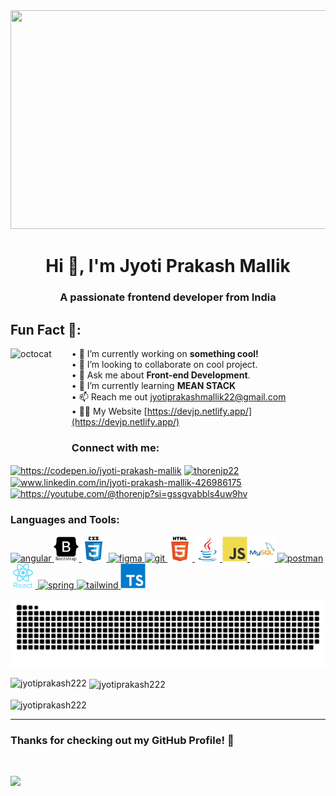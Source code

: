 <img src="https://media.giphy.com/media/f3iwJFOVOwuy7K6FFw/giphy.gif?cid=790b76118zunlapd0txliej26jre6eacvhdkz95zsk3m4xxd&ep=v1_gifs_search&rid=giphy.gif&ct=g" width="4000" height="350" />


<h1 align="center">Hi 👋, I'm Jyoti Prakash Mallik</h1>
<h3 align="center">A passionate frontend developer from India</h3>

## Fun Fact 🎈:

<!-- <img align="left" height="150" src="https://raw.githubusercontent.com/hicodersofficial/images/main/giphy%20(2).gif" style="margin-right: 2rem;"> -->
<img align="left" height="150" src="https://user-images.githubusercontent.com/69384657/179312151-fdabe3af-823f-41ab-a6d4-17a72af4e9e8.png" alt="octocat" style="margin-right: 2rem;" />

• 🔭 I’m currently working on <b>something cool!</b> <br/>
• 👯 I’m looking to collaborate on cool project.<br/>
• 💬 Ask me about <b>Front-end Development</b>.<br/>
• 🌱 I’m currently learning **MEAN STACK**<br/>
• 📫 Reach me out jyotiprakashmallik22@gmail.com <br/>
• 👨‍💻 My Website [https://devjp.netlify.app/](https://devjp.netlify.app/)<br/>
</span>


<h3 align="left">Connect with me:</h3>
<p align="left">
<a href="https://codepen.io/https://codepen.io/jyoti-prakash-mallik" target="blank"><img align="center" src="https://raw.githubusercontent.com/rahuldkjain/github-profile-readme-generator/master/src/images/icons/Social/codepen.svg" alt="https://codepen.io/jyoti-prakash-mallik" height="30" width="40" /></a>
<a href="https://twitter.com/thorenjp22" target="blank"><img align="center" src="https://raw.githubusercontent.com/rahuldkjain/github-profile-readme-generator/master/src/images/icons/Social/twitter.svg" alt="thorenjp22" height="30" width="40" /></a>
<a href="https://linkedin.com/in/www.linkedin.com/in/jyoti-prakash-mallik-426986175" target="blank"><img align="center" src="https://raw.githubusercontent.com/rahuldkjain/github-profile-readme-generator/master/src/images/icons/Social/linked-in-alt.svg" alt="www.linkedin.com/in/jyoti-prakash-mallik-426986175" height="30" width="40" /></a>
<a href="https://www.youtube.com/c/https://youtube.com/@thorenjp?si=gssgvabbls4uw9hv" target="blank"><img align="center" src="https://raw.githubusercontent.com/rahuldkjain/github-profile-readme-generator/master/src/images/icons/Social/youtube.svg" alt="https://youtube.com/@thorenjp?si=gssgvabbls4uw9hv" height="30" width="40" /></a>
</p>

<h3 align="left">Languages and Tools:</h3>
<p align="left"> <a href="https://angular.io" target="_blank" rel="noreferrer"> <img src="https://angular.io/assets/images/logos/angular/angular.svg" alt="angular" width="40" height="40"/> </a> <a href="https://getbootstrap.com" target="_blank" rel="noreferrer"> <img src="https://raw.githubusercontent.com/devicons/devicon/master/icons/bootstrap/bootstrap-plain-wordmark.svg" alt="bootstrap" width="40" height="40"/> </a> <a href="https://www.w3schools.com/css/" target="_blank" rel="noreferrer"> <img src="https://raw.githubusercontent.com/devicons/devicon/master/icons/css3/css3-original-wordmark.svg" alt="css3" width="40" height="40"/> </a> <a href="https://www.figma.com/" target="_blank" rel="noreferrer"> <img src="https://www.vectorlogo.zone/logos/figma/figma-icon.svg" alt="figma" width="40" height="40"/> </a> <a href="https://git-scm.com/" target="_blank" rel="noreferrer"> <img src="https://www.vectorlogo.zone/logos/git-scm/git-scm-icon.svg" alt="git" width="40" height="40"/> </a> <a href="https://www.w3.org/html/" target="_blank" rel="noreferrer"> <img src="https://raw.githubusercontent.com/devicons/devicon/master/icons/html5/html5-original-wordmark.svg" alt="html5" width="40" height="40"/> </a> <a href="https://www.java.com" target="_blank" rel="noreferrer"> <img src="https://raw.githubusercontent.com/devicons/devicon/master/icons/java/java-original.svg" alt="java" width="40" height="40"/> </a> <a href="https://developer.mozilla.org/en-US/docs/Web/JavaScript" target="_blank" rel="noreferrer"> <img src="https://raw.githubusercontent.com/devicons/devicon/master/icons/javascript/javascript-original.svg" alt="javascript" width="40" height="40"/> </a> <a href="https://www.mysql.com/" target="_blank" rel="noreferrer"> <img src="https://raw.githubusercontent.com/devicons/devicon/master/icons/mysql/mysql-original-wordmark.svg" alt="mysql" width="40" height="40"/> </a> <a href="https://postman.com" target="_blank" rel="noreferrer"> <img src="https://www.vectorlogo.zone/logos/getpostman/getpostman-icon.svg" alt="postman" width="40" height="40"/> </a> <a href="https://reactjs.org/" target="_blank" rel="noreferrer"> <img src="https://raw.githubusercontent.com/devicons/devicon/master/icons/react/react-original-wordmark.svg" alt="react" width="40" height="40"/> </a> <a href="https://spring.io/" target="_blank" rel="noreferrer"> <img src="https://www.vectorlogo.zone/logos/springio/springio-icon.svg" alt="spring" width="40" height="40"/> </a> <a href="https://tailwindcss.com/" target="_blank" rel="noreferrer"> <img src="https://www.vectorlogo.zone/logos/tailwindcss/tailwindcss-icon.svg" alt="tailwind" width="40" height="40"/> </a> <a href="https://www.typescriptlang.org/" target="_blank" rel="noreferrer"> <img src="https://raw.githubusercontent.com/devicons/devicon/master/icons/typescript/typescript-original.svg" alt="typescript" width="40" height="40"/> </a> </p>
<picture>
  <source
    media="(prefers-color-scheme: dark)"
    srcset="https://raw.githubusercontent.com/platane/snk/output/github-contribution-grid-snake-dark.svg"
  />
  <source
    media="(prefers-color-scheme: light)"
    srcset="https://raw.githubusercontent.com/platane/snk/output/github-contribution-grid-snake.svg"
  />
  <img
    alt="github contribution grid snake animation"
    src="https://raw.githubusercontent.com/platane/snk/output/github-contribution-grid-snake.svg"
  />
</picture>
<p><img align="left" src="https://github-readme-stats.vercel.app/api/top-langs?username=jyotiprakash222&show_icons=true&locale=en&layout=compact" alt="jyotiprakash222" /></p>

<p>&nbsp;<img align="center" src="https://github-readme-stats.vercel.app/api?username=jyotiprakash222&show_icons=true&locale=en" alt="jyotiprakash222" /></p>

<p><img align="center" src="https://github-readme-streak-stats.herokuapp.com/?user=jyotiprakash222&" alt="jyotiprakash222" /></p>

<hr />

### **Thanks for checking out my GitHub Profile!** 🙏

<br />

![](https://ForTheBadge.com/images/badges/built-with-love.svg)
